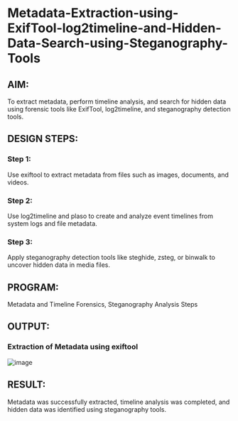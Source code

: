 # Metadata-Extraction-using-ExifTool-log2timeline-and-Hidden-Data-Search-using-Steganography-Tools
## AIM:
To extract metadata, perform timeline analysis, and search for hidden data using forensic tools like ExifTool, log2timeline, and steganography detection tools.

## DESIGN STEPS:
### Step 1:
Use exiftool to extract metadata from files such as images, documents, and videos.

### Step 2:
Use log2timeline and plaso to create and analyze event timelines from system logs and file metadata.

### Step 3:
Apply steganography detection tools like steghide, zsteg, or binwalk to uncover hidden data in media files.

## PROGRAM:
Metadata and Timeline Forensics, Steganography Analysis Steps

## OUTPUT:

### Extraction of Metadata using exiftool
![image](https://github.com/user-attachments/assets/9ea4e172-85a1-4094-b4a3-b4271b3c55c6)

###

## RESULT:
Metadata was successfully extracted, timeline analysis was completed, and hidden data was identified using steganography tools.

